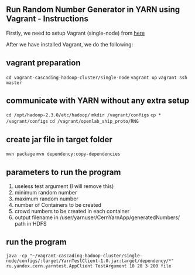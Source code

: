 Run Random Number Generator in YARN using Vagrant - Instructions
-------------

Firstly, we need to setup Vagrant (single-node) from [here][1]

After we have installed Vagrant, we do the following:

vagrant preparation
-------------

`cd vagrant-cascading-hadoop-cluster/single-node`
`vagrant up`
`vagrant ssh master`

 communicate with YARN without any extra setup
-------------

`cd /opt/hadoop-2.3.0/etc/hadoop/`
`mkdir /vagrant/configs`
`cp * /vagrant/configs`
`cd /vagrant/openlab_ship_proto/RNG`

create jar file in target folder
-------------

`mvn package`
`mvn dependency:copy-dependencies`

parameters to run the program
-------------
1. useless test argument (I will remove this)
2. minimum random number
3. maximum random number
4. number of Containers to be created
5. crowd numbers to be created in each container
6. output filename in /user/yarnuser/CernYarnApp/generatedNumbers/ path in HDFS

run the program
-------------

`java -cp "~/vagrant-cascading-hadoop-cluster/single-node/configs/:target/YarnTestClient-1.0.jar:target/dependency/*" ru.yandex.cern.yarntest.AppClient TestArgument 10 20 3 200 file`

[1]: https://github.com/Cascading/vagrant-cascading-hadoop-cluster
